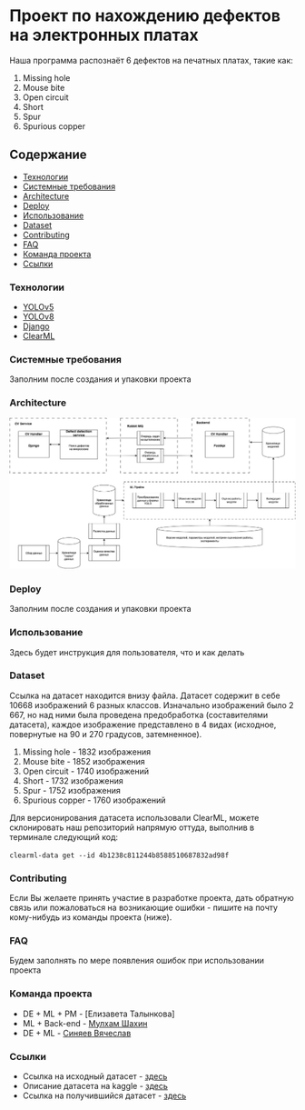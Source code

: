 # Проект по нахождению дефектов на электронных платах
Наша программа распознаёт 6 дефектов на печатных платах, такие как:
1. Missing hole
2. Mouse bite
3. Open circuit
4. Short
5. Spur
6. Spurious copper

## Содержание
- [Технологии](#технологии)
- [Системные требования](#системные-требования)
- [Architecture](#architecture)
- [Deploy](#deploy)
- [Использование](#использование)
- [Dataset](#dataset)
- [Contributing](#contributing)
- [FAQ](#faq)
- [Команда проекта](#команда-проекта)
- [Ссылки](#ссылки)


### Технологии
- [YOLOv5](https://github.com/ultralytics/yolov5)
- [YOLOv8](https://github.com/ultralytics/ultralytics)
- [Django](https://www.djangoproject.com)
- [ClearML](https://clear.ml)

### Системные требования 
Заполним после создания и упаковки проекта

### Architecture 

![ml_pipeline.jpg](images/ml_pipeline.jpg)

### Deploy
Заполним после создания и упаковки проекта

### Использование
Здесь будет инструкция для пользователя, что и как делать

### Dataset
Ссылка на датасет находится внизу файла. 
Датасет содержит в себе 10668 изображений 6 разных классов. Изначально изображений было 2 667,
но над ними была проведена предобработка (составителями датасета), каждое изображение представлено в 4 видах (исходное, повернутые на 90 и 270 градусов, затемненное).

1. Missing hole - 1832 изображения
2. Mouse bite - 1852 изображения
3. Open circuit - 1740 изображений
4. Short - 1732 изображения
5. Spur - 1752 изображения
6. Spurious copper - 1760 изображений

Для версионирования датасета использовали ClearML, можете склонировать наш репозиторий напрямую оттуда, выполнив в терминале следующий код:

```clearml-data get --id 4b1238c811244b8588510687832ad98f```

### Contributing
Если Вы желаете принять участие в разработке проекта, дать обратную связь или пожаловаться на возникающие ошибки - пишите на почту кому-нибудь из команды проекта (ниже).

### FAQ
Будем заполнять по мере появления ошибок при использовании проекта

### Команда проекта
- DE + ML + PM - [Елизавета Талынкова]
- ML + Back-end - [Мулхам Шахин](https://www.linkedin.com/in/mulham-shaheen-684352206/)
- DE + ML - [Синяев Вячеслав](https://www.linkedin.com/in/vyacheslavsinyaev/) 

### Ссылки
- Ссылка на исходный датасет - [здесь](https://www.dropbox.com/s/h0f39nyotddibsb/VOC_PCB.zip?dl=0)
- Описание датасета на kaggle - [здесь](https://www.kaggle.com/datasets/sudharshann/pcb-defect-dataset)
- Ссылка на получившийся датасет - [здесь](https://drive.google.com/drive/folders/1RbKRm6jYgw1rHkB8_KPg4Eu-Q_fVcrPc?usp=sharing)


